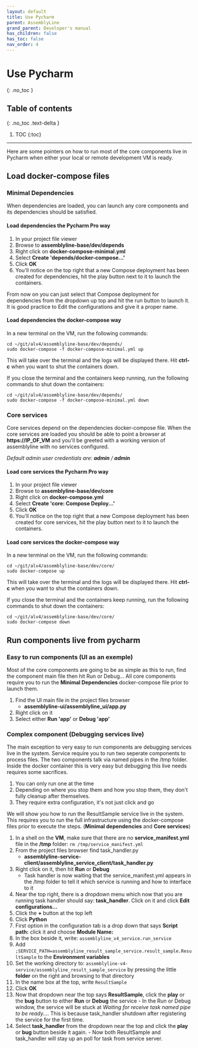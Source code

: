 ```yaml
---
layout: default
title: Use Pycharm
parent: AssemblyLine
grand_parent: Developer's manual
has_children: false
has_toc: false
nav_order: 4
---
```


# Use Pycharm
{: .no_toc }

## Table of contents
{: .no_toc .text-delta }

1. TOC
{:toc}

---

Here are some pointers on how to run most of the core components live in Pycharm when either your local or remote development VM is ready.

## Load docker-compose files

### Minimal Dependencies

When dependencies are loaded, you can launch any core components and its dependencies should be satisfied. 

#### Load dependencies the Pycharm Pro way

1. In your project file viewer
2. Browse to **assemblyline-base/dev/depends**
3. Right click on **docker-compose-minimal.yml**
4. Select **Create 'depends/docker-compose...'**
5. Click **OK**
6. You'll notice on the top right that a new Compose deployment has been created for dependencies, hit the play button next to it to launch the containers. 

From now on you can just select that Compose deployment for dependencies from the dropdown up top and hit the run button to launch it. It is good practice to Edit the configurations and give it a proper name.

#### Load dependencies the docker-compose way

In a new terminal on the VM, run the following commands:

    cd ~/git/alv4/assemblyline-base/dev/depends/
    sudo docker-compose -f docker-compose-minimal.yml up
    
This will take over the terminal and the logs will be displayed there. Hit **ctrl-c** when you want to shut the containers down.

If you close the terminal and the containers keep running, run the following commands to shut down the containers:

    cd ~/git/alv4/assemblyline-base/dev/depends/
    sudo docker-compose -f docker-compose-minimal.yml down

### Core services 

Core services depend on the dependencies docker-compose file. When the core services are loaded you should be able to point a browser at **https://IP_OF_VM** and you'll be greeted with a working version of assemblyline with no services configured. 

*Default admin user credentials are: **admin** / **admin***

#### Load core services the Pycharm Pro way

1. In your project file viewer
2. Browse to **assemblyline-base/dev/core**
3. Right click on **docker-compose.yml**
4. Select **Create 'core: Compose Deploy...'**
5. Click **OK**
6. You'll notice on the top right that a new Compose deployment has been created for core services, hit the play button next to it to launch the containers.

#### Load core services the docker-compose way

In a new terminal on the VM, run the following commands:

    cd ~/git/alv4/assemblyline-base/dev/core/
    sudo docker-compose up
    
This will take over the terminal and the logs will be displayed there. Hit **ctrl-c** when you want to shut the containers down.

If you close the terminal and the containers keep running, run the following commands to shut down the containers:

    cd ~/git/alv4/assemblyline-base/dev/core/
    sudo docker-compose down

## Run components live from pycharm

### Easy to run components (UI as an exemple)

Most of the core components are going to be as simple as this to run, find the component main file then hit Run or Debug... All core components require you to run the **Minimal Dependencies** docker-compose file prior to launch them.

 1. Find the UI main file in the project files browser
    - **assemblyline-ui/assemblyline_ui/app.py**
 2. Right click on it
 3. Select either **Run 'app'** or **Debug 'app'**

### Complex component (Debugging services live)

The main exception to very easy to run components are debugging services live in the system. Service require you to run two seperate components to process files. The two components talk via named pipes in the /tmp folder. Inside the docker container this is very easy but debugging this live needs requires some sacrifices.

 1. You can only run one at the time
 2. Depending on where you stop them and how you stop them, they don't fully cleanup after themselves.
 3. They require extra configuration, it's not just click and go

We will show you how to run the ResultSample service live in the system. This requires you to run the full infrastructure using the docker-compose files prior to execute the steps. (**Minimal dependencies** and **Core services**)

 1. In a shell on the **VM**,  make sure that there are no **service_manifest.yml** file in the **/tmp** folder: `rm /tmp/service_manifest.yml`
 2. From the project files browser find task_handler.py
    - **assemblyline-service-client/assemblyline_service_client/task_handler.py**
 3. Right click on it, then hit **Run** or **Debug**
    - Task handler is now waiting that the service_manifest.yml appears in the /tmp folder to tell it which service is running and how to interface to it
 4. Near the top right, there is a dropdown menu which now that you are running task handler should say: **task_handler**. Click on it and click **Edit configurations...**
 5. Click the **+** button at the top left
 6. Click **Python**
 7. First option in the configuration tab is a drop down that says **Script path:** click it and choose **Module Name:**
 8. In the box beside it, write: `assemblyline_v4_service.run_service`
 9. Add `;SERVICE_PATH=assemblyline_result_sample_service.result_sample.ResultSample` to the **Environment variables**
 10. Set the working directory to: `assemblyline-v4-service/assemblyline_result_sample_service` by pressing the little **folder** on the right and browsing to that directory
 11. In the name box at the top, write `ResultSample`
 12. Click **OK**
 13. Now that dropdown near the top says **ResultSample**, click the **play** or the **bug** button to either **Run** or **Debug** the service 
    - In the Run or Debug window, the service will be stuck at *Waiting for receive task named pipe to be ready...*. This is because task_handler shutdown after registering the service for the first time.
 14. Select **task_handler** from the dropdown near the top and click the **play** or **bug** button beside it again.
    - Now both ResultSample and task_handler will stay up an poll for task from service server.
